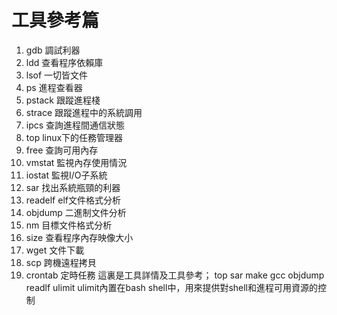 # 工具參考篇
1. gdb 調試利器
2. ldd 查看程序依賴庫
3. lsof 一切皆文件
4. ps 進程查看器
5. pstack 跟蹤進程棧
6. strace 跟蹤進程中的系統調用
7. ipcs 查詢進程間通信狀態
8. top linux下的任務管理器
9. free 查詢可用內存
10. vmstat 監視內存使用情況
11. iostat 監視I/O子系統
12. sar 找出系統瓶頸的利器
13. readelf elf文件格式分析
14. objdump 二進制文件分析
15. nm 目標文件格式分析
16. size 查看程序內存映像大小
17. wget 文件下載
18. scp 跨機遠程拷貝
19. crontab 定時任務
這裏是工具詳情及工具參考； top sar make gcc objdump readlf ulimit ulimit內置在bash shell中，用來提供對shell和進程可用資源的控制
